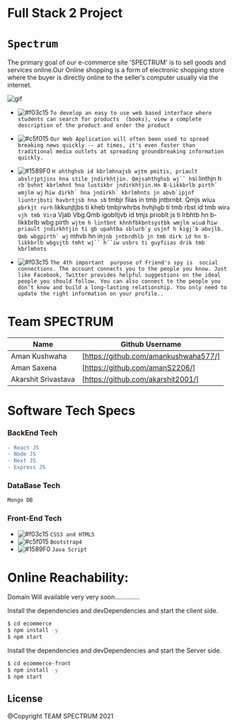 # Full Stack 2 Project
# ``` Spectrum ```
The primary goal of our e-commerce site 'SPECTRUM' is to sell goods and services online.Our  Online shopping is a form of electronic shopping store where the buyer is directly online to the seller’s computer usually via the internet.

![gif](https://user-images.githubusercontent.com/53748350/116215331-3654e180-a765-11eb-8e6f-6d897e319a55.gif)



   - ![#f03c15](https://via.placeholder.com/15/f03c15/000000?text=+) `To develop an easy to use web based interface where students can search for products 
(books), view a complete description of the product and order the product `

  -  ![#c5f015](https://via.placeholder.com/15/c5f015/000000?text=+) `Our Web Application will often been used to spread breaking news quickly -- at times, it's even faster than traditional media outlets at spreading groundbreaking information quickly.`

  - ![#1589F0](https://via.placeholder.com/15/1589F0/000000?text=+) `H ahthghsb id kbrlmhnajsb wjtm pmitis, priault abslrjptjins hna stile jndirkhtjin. Qmjsahthghsb wj`` h`si linthjn h`` rb`bvhnt kbrlmhnt hna lustikbr jndirkhtjin.Hn B-Likkbrlb pirth` wmjlm wj`` h``iw dirkh` hna jndirkh` kbrlmhnts jn abvb`ipjnf liuntrjbsti havbrtjsb hna sb`` tmbjr fiias in tmb jntbrnbt. Qmjs wiu`a pbrkjt rurh` likkunjtjbs ti kheb tmbjrwhrbs hvhj`hg`b ti tmb rbst id tmb wir`a vjh tmb Vir`a Vjab Vbg.Qmb igobltjvb id tmjs prioblt js ti lrbhtb hn b-likkbrlb wbg pirth` wjtm h lintbnt khnhfbkbntsystbk wmjlm wiu`a h``iw priault jndirkhtjin ti gb upahtba sblurb`y usjnf h kigj`b abvjlb. Qmb wbgpirth` wj`` mhvb hn in`jnb jntbrdhlb jn tmb dirk id hn b-likkbrlb wbgsjtb tmht wj`` h``iw usbrs ti guyfiias drik tmb kbrlmhnts`
  - ![#f03c15](https://via.placeholder.com/15/f03c15/000000?text=+) `The 4th important  purpose of Friend's spy is  social connections. The account connects you to the people you know. Just like Facebook, Twitter provides helpful suggestions on the ideal people you should follow. You can also connect to the people you don’t know and build a long-lasting relationship. You only need to update the right information on your profile..`


 
# Team SPECTRUM
| Name | Github Username | 
| ------ | ------ |
| Aman Kushwaha | [https://github.com/amankushwaha577/]  |
| Aman Saxena | [https://github.com/amanS2206/] |
| Akarshit Srivastava | [https://github.com/akarshit2001/] |

 

# Software Tech Specs
### BackEnd Tech
```diff
- React JS
- Node JS
- Next JS
- Express JS
````
### DataBase Tech
```diff
Mongo DB
```

 
### Front-End Tech
- ![#f03c15](https://via.placeholder.com/15/f03c15/000000?text=+) `CSS3 and HTML5`
- ![#c5f015](https://via.placeholder.com/15/c5f015/000000?text=+) `Bootstrap4`
- ![#1589F0](https://via.placeholder.com/15/1589F0/000000?text=+) `Java Script`

# Online Reachability:
Domain Will available very very soon..............

Install the dependencies and devDependencies and start the client side.
```sh
$ cd ecommerce
$ npm install -y
$ npm start
```

Install the dependencies and devDependencies and start the Server side.
```sh
$ cd ecommerce-front
$ npm install -y
$ npm start
```

License
----
@Copyright TEAM SPECTRUM  2021

